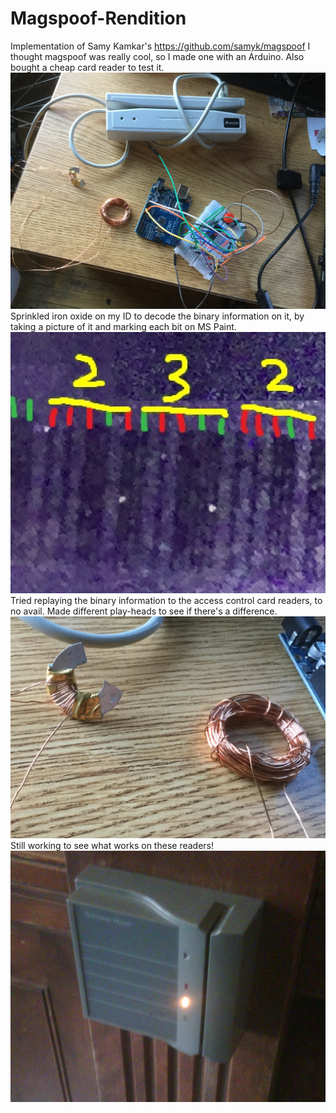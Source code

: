 # Magspoof-Rendition
Implementation of Samy Kamkar's https://github.com/samyk/magspoof
I thought magspoof was really cool, so I made one with an Arduino. Also bought a cheap card reader to test it.
![alt text](https://github.com/sollozzo2/Magspoof-Rendition/blob/master/setup1.JPG)
Sprinkled iron oxide on my ID to decode the binary information on it, by taking a picture of it and marking each bit on MS Paint.
![alt text](https://github.com/sollozzo2/Magspoof-Rendition/blob/master/card.PNG)
Tried replaying the binary information to the access control card readers, to no avail.
Made different play-heads to see if there's a difference. 
![alt text](https://github.com/sollozzo2/Magspoof-Rendition/blob/master/heads.jpg)
Still working to see what works on these readers!
![alt text](https://github.com/sollozzo2/Magspoof-Rendition/blob/master/reader.jpg)
